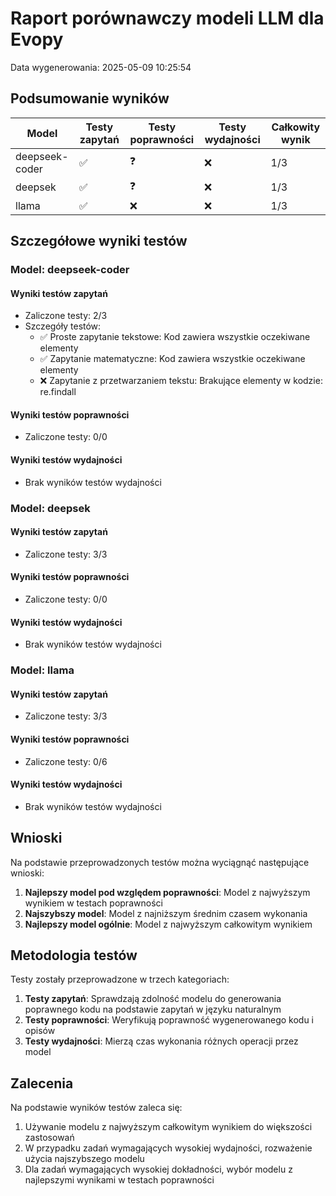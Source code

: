 # Raport porównawczy modeli LLM dla Evopy
Data wygenerowania: 2025-05-09 10:25:54

## Podsumowanie wyników

| Model | Testy zapytań | Testy poprawności | Testy wydajności | Całkowity wynik |
|-------|--------------|-------------------|------------------|-----------------|
| deepseek-coder | ✅ | ❓ | ❌ | 1/3 |
| deepsek | ✅ | ❓ | ❌ | 1/3 |
| llama | ✅ | ❌ | ❌ | 1/3 |

## Szczegółowe wyniki testów

### Model: deepseek-coder

#### Wyniki testów zapytań
- Zaliczone testy: 2/3
- Szczegóły testów:
  - ✅ Proste zapytanie tekstowe: Kod zawiera wszystkie oczekiwane elementy
  - ✅ Zapytanie matematyczne: Kod zawiera wszystkie oczekiwane elementy
  - ❌ Zapytanie z przetwarzaniem tekstu: Brakujące elementy w kodzie: re.findall

#### Wyniki testów poprawności
- Zaliczone testy: 0/0

#### Wyniki testów wydajności
- Brak wyników testów wydajności

### Model: deepsek

#### Wyniki testów zapytań
- Zaliczone testy: 3/3

#### Wyniki testów poprawności
- Zaliczone testy: 0/0

#### Wyniki testów wydajności
- Brak wyników testów wydajności

### Model: llama

#### Wyniki testów zapytań
- Zaliczone testy: 3/3

#### Wyniki testów poprawności
- Zaliczone testy: 0/6

#### Wyniki testów wydajności
- Brak wyników testów wydajności


## Wnioski

Na podstawie przeprowadzonych testów można wyciągnąć następujące wnioski:

1. **Najlepszy model pod względem poprawności**: Model z najwyższym wynikiem w testach poprawności
2. **Najszybszy model**: Model z najniższym średnim czasem wykonania
3. **Najlepszy model ogólnie**: Model z najwyższym całkowitym wynikiem

## Metodologia testów

Testy zostały przeprowadzone w trzech kategoriach:

1. **Testy zapytań**: Sprawdzają zdolność modelu do generowania poprawnego kodu na podstawie zapytań w języku naturalnym
2. **Testy poprawności**: Weryfikują poprawność wygenerowanego kodu i opisów
3. **Testy wydajności**: Mierzą czas wykonania różnych operacji przez model

## Zalecenia

Na podstawie wyników testów zaleca się:

1. Używanie modelu z najwyższym całkowitym wynikiem do większości zastosowań
2. W przypadku zadań wymagających wysokiej wydajności, rozważenie użycia najszybszego modelu
3. Dla zadań wymagających wysokiej dokładności, wybór modelu z najlepszymi wynikami w testach poprawności
